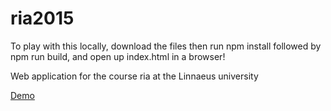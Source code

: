 # ria2015
To play with this locally, download the files then run npm install followed by npm run build, and open up index.html in a browser!

Web application for the course ria at the Linnaeus university

[Demo](http://swoot1.github.io/ria2015/#/workplaces)
